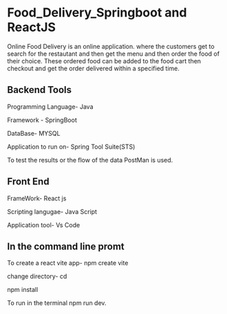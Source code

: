 # Food_Delivery_Springboot and ReactJS

Online Food Delivery is an online application. where the customers get to search for the restautant and then get the menu and then order the food of 
their choice. 
These ordered food can be added to the food cart then checkout and get the order delivered within a specified time.

## Backend Tools 

Programming Language- Java

Framework - SpringBoot

DataBase- MYSQL

Application to run on- Spring Tool Suite(STS)

To test the results or the flow of the data PostMan is used.

## Front End
FrameWork- React js

Scripting langugae- Java Script

Application tool- Vs Code

## In the command line promt

To create a react vite app- npm create vite <app-name> 

change directory- cd <app-name>

npm install

To run in the terminal npm run dev.

